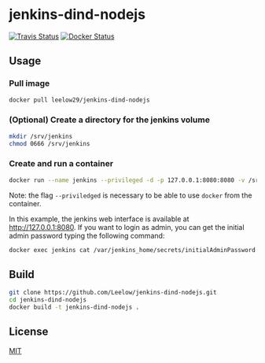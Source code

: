 # jenkins-dind-nodejs

[![Travis Status][travis-image]][travis-url]
[![Docker Status][docker-image]][docker-url]

## Usage

### Pull image

```bash
docker pull leelow29/jenkins-dind-nodejs
```

### (Optional) Create a directory for the jenkins volume

```bash
mkdir /srv/jenkins
chmod 0666 /srv/jenkins
```

### Create and run a container

```bash
docker run --name jenkins --privileged -d -p 127.0.0.1:8080:8080 -v /srv/jenkins:/var/jenkins_home jenkins-dind-nodejs:latest
```

Note: the flag `--priviledged` is necessary to be able to use `docker` from the container.

In this example, the jenkins web interface is available at http://127.0.0.1:8080. If you want to login as admin, you can get the initial admin password typing the following command:

```bash
docker exec jenkins cat /var/jenkins_home/secrets/initialAdminPassword
```

## Build

```bash
git clone https://github.com/Leelow/jenkins-dind-nodejs.git
cd jenkins-dind-nodejs
docker build -t jenkins-dind-nodejs .
```

## License

[MIT](LICENSE)

[travis-image]: https://travis-ci.org/Leelow/jenkins-dind-nodejs.svg?branch=master
[travis-url]: https://travis-ci.org/Leelow/jenkins-dind-nodejs
[docker-image]: https://img.shields.io/docker/build/leelow29/jenkins-dind-nodejs.svg
[docker-url]: https://hub.docker.com/r/leelow29/jenkins-dind-nodejs/
